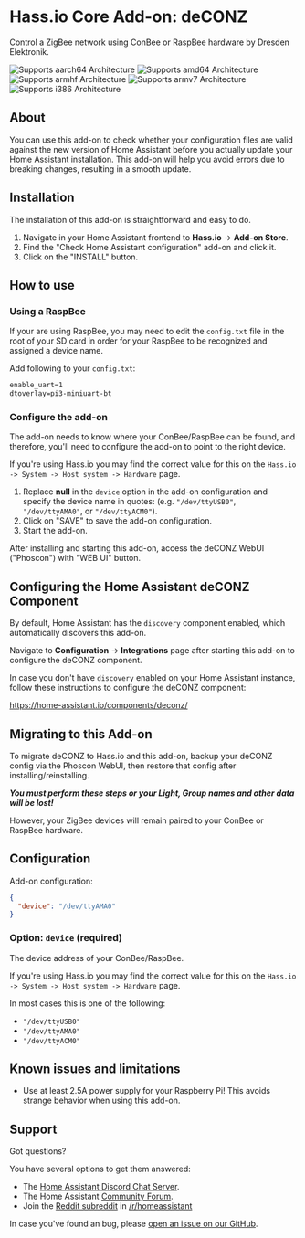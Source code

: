 # Hass.io Core Add-on: deCONZ

Control a ZigBee network using ConBee or RaspBee hardware by Dresden Elektronik.

![Supports aarch64 Architecture][aarch64-shield] ![Supports amd64 Architecture][amd64-shield] ![Supports armhf Architecture][armhf-shield] ![Supports armv7 Architecture][armv7-shield] ![Supports i386 Architecture][i386-shield]

## About

You can use this add-on to check whether your configuration files are valid against the
new version of Home Assistant before you actually update your Home Assistant
installation. This add-on will help you avoid errors due to breaking changes,
resulting in a smooth update.

## Installation

The installation of this add-on is straightforward and easy to do.

1. Navigate in your Home Assistant frontend to **Hass.io** -> **Add-on Store**.
2. Find the "Check Home Assistant configuration" add-on and click it.
3. Click on the "INSTALL" button.

## How to use

### Using a RaspBee

If your are using RaspBee, you may need to edit the `config.txt` file in the root
of your SD card in order for your RaspBee to be recognized and assigned a device name.

Add following to your `config.txt`:

```txt
enable_uart=1
dtoverlay=pi3-miniuart-bt
```

### Configure the add-on

The add-on needs to know where your ConBee/RaspBee can be found, and therefore,
you'll need to configure the add-on to point to the right device.

If you're using Hass.io you may find the correct value for this on the
`Hass.io -> System -> Host system -> Hardware` page.

1. Replace **null** in the `device` option in the add-on configuration and specify
   the device name in quotes: (e.g. `"/dev/ttyUSB0"`, `"/dev/ttyAMA0"`, or `"/dev/ttyACM0"`).
2. Click on "SAVE" to save the add-on configuration.
3. Start the add-on.

After installing and starting this add-on, access the deCONZ WebUI ("Phoscon")
with "WEB UI" button.

## Configuring the Home Assistant deCONZ Component

By default, Home Assistant has the `discovery` component enabled, which
automatically discovers this add-on.

Navigate to **Configuration** -> **Integrations** page after starting this
add-on to configure the deCONZ component.

In case you don't have `discovery` enabled on your Home Assistant instance,
follow these instructions to configure the deCONZ component:

<https://home-assistant.io/components/deconz/>

## Migrating to this Add-on

To migrate deCONZ to Hass.io and this add-on, backup your deCONZ config via the
Phoscon WebUI, then restore that config after installing/reinstalling.

**_You must perform these steps or your Light, Group names and other data will be lost!_**

However, your ZigBee devices will remain paired to your ConBee or RaspBee hardware.

## Configuration

Add-on configuration:

```json
{
  "device": "/dev/ttyAMA0"
}
```

### Option: `device` (required)

The device address of your ConBee/RaspBee.

If you're using Hass.io you may find the correct value for this on the
`Hass.io -> System -> Host system -> Hardware` page.

In most cases this is one of the following:

- `"/dev/ttyUSB0"`
- `"/dev/ttyAMA0"`
- `"/dev/ttyACM0"`

## Known issues and limitations

- Use at least 2.5A power supply for your Raspberry Pi!
  This avoids strange behavior when using this add-on.

## Support

Got questions?

You have several options to get them answered:

- The [Home Assistant Discord Chat Server][discord].
- The Home Assistant [Community Forum][forum].
- Join the [Reddit subreddit][reddit] in [/r/homeassistant][reddit]

In case you've found an bug, please [open an issue on our GitHub][issue].

[aarch64-shield]: https://img.shields.io/badge/aarch64-no-red.svg
[amd64-shield]: https://img.shields.io/badge/amd64-yes-green.svg
[armhf-shield]: https://img.shields.io/badge/armhf-yes-green.svg
[armv7-shield]: https://img.shields.io/badge/armv7-no-red.svg
[discord]: https://discord.gg/c5DvZ4e
[forum]: https://community.home-assistant.io
[i386-shield]: https://img.shields.io/badge/i386-no-red.svg
[issue]: https://github.com/home-assistant/hassio-addons/issues
[reddit]: https://reddit.com/r/homeassistant
[repository]: https://github.com/hassio-addons/repository

